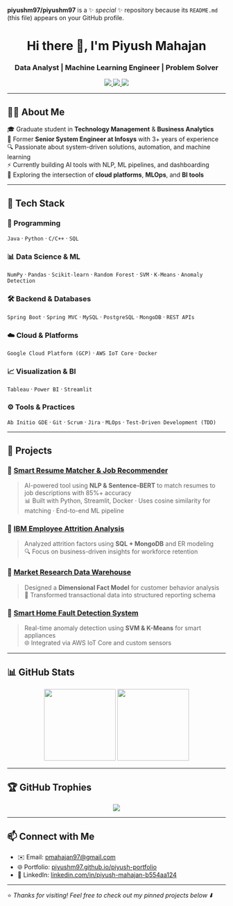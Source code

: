 


**piyushm97/piyushm97** is a ✨ _special_ ✨ repository because its `README.md` (this file) appears on your GitHub profile.

<h1 align="center">Hi there 👋, I'm Piyush Mahajan</h1>
<h3 align="center">Data Analyst | Machine Learning Engineer | Problem Solver</h3>

<p align="center">
  <a href="https://www.linkedin.com/in/piyush-mahajan-b554aa124/" target="_blank">
    <img src="https://img.shields.io/badge/LinkedIn-blue?logo=linkedin&style=for-the-badge" />
  </a>
  <a href="mailto:pmahajan97@gmail.com">
    <img src="https://img.shields.io/badge/Email-grey?logo=gmail&style=for-the-badge" />
  </a>
  <a href="https://piyushm97.github.io/piyush-portfolio/" target="_blank">
    <img src="https://img.shields.io/badge/Portfolio-000000?style=for-the-badge&logo=About.me&logoColor=white" />
  </a>
</p>

---

## 👨‍💻 About Me

🎓 Graduate student in **Technology Management** & **Business Analytics**  
💼 Former **Senior System Engineer at Infosys** with 3+ years of experience  
🔍 Passionate about system-driven solutions, automation, and machine learning  
⚡ Currently building AI tools with NLP, ML pipelines, and dashboarding  
🧠 Exploring the intersection of **cloud platforms**, **MLOps**, and **BI tools**

---

## 🔧 Tech Stack

### 🔢 Programming
`Java` · `Python` · `C/C++` · `SQL`

### 📊 Data Science & ML
`NumPy` · `Pandas` · `Scikit-learn` · `Random Forest` · `SVM` · `K-Means` · `Anomaly Detection`

### 🛠️ Backend & Databases
`Spring Boot` · `Spring MVC` · `MySQL` · `PostgreSQL` · `MongoDB` · `REST APIs`

### ☁️ Cloud & Platforms
`Google Cloud Platform (GCP)` · `AWS IoT Core` · `Docker`

### 📈 Visualization & BI
`Tableau` · `Power BI` · `Streamlit`

### ⚙️ Tools & Practices
`Ab Initio GDE` · `Git` · `Scrum` · `Jira` · `MLOps` · `Test-Driven Development (TDD)`

---

## 🚀 Projects

### 🔹 [Smart Resume Matcher & Job Recommender](https://github.com/piyushm97/smart-resume-matcher)
> AI-powered tool using **NLP & Sentence-BERT** to match resumes to job descriptions with 85%+ accuracy  
> 📊 Built with Python, Streamlit, Docker · Uses cosine similarity for matching · End-to-end ML pipeline

### 🔹 [IBM Employee Attrition Analysis](#)
> Analyzed attrition factors using **SQL + MongoDB** and ER modeling  
> 🔍 Focus on business-driven insights for workforce retention

### 🔹 [Market Research Data Warehouse](#)
> Designed a **Dimensional Fact Model** for customer behavior analysis  
> 📂 Transformed transactional data into structured reporting schema

### 🔹 [Smart Home Fault Detection System](#)
> Real-time anomaly detection using **SVM & K-Means** for smart appliances  
> 🌐 Integrated via AWS IoT Core and custom sensors

---

## 📊 GitHub Stats

<p align="center">
  <img src="https://github-readme-stats.vercel.app/api?username=piyushm97&show_icons=true&theme=default" height="165" />
  <img src="https://github-readme-stats.vercel.app/api/top-langs/?username=piyushm97&layout=compact&theme=default" height="165" />
</p>

---

## 🏆 GitHub Trophies

<p align="center">
  <img src="https://github-profile-trophy.vercel.app/?username=piyushm97&theme=flat&no-frame=true&column=6" />
</p>

---

## 📫 Connect with Me

- ✉️ Email: [pmahajan97@gmail.com](mailto:pmahajan97@gmail.com)  
- 🌐 Portfolio: [piyushm97.github.io/piyush-portfolio](https://piyushm97.github.io/piyush-portfolio/)  
- 💼 LinkedIn: [linkedin.com/in/piyush-mahajan-b554aa124](https://www.linkedin.com/in/piyush-mahajan-b554aa124/)

---

⭐ *Thanks for visiting! Feel free to check out my pinned projects below ⬇️*

